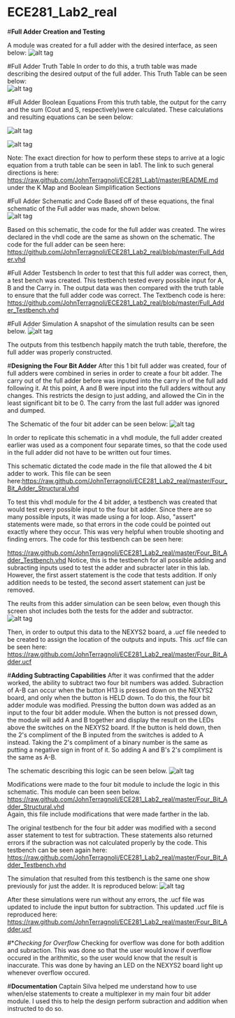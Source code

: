 ECE281_Lab2_real
================



#**Full Adder Creation and Testing**

A module was created for a full adder with the desired interface, as seen below: 
![alt tag](https://raw.github.com/JohnTerragnoli/ECE281_Lab2_real/master/Full%20Adder%20Interface.JPG "Full Adder Interface")


#Full Adder Truth Table
In order to do this, a truth table was made describing the desired output of the full adder.  This Truth Table can be seen below:  
![alt tag](https://raw.github.com/JohnTerragnoli/ECE281_Lab2_real/master/Full%20Adder%20Truth%20Table.PNG "Full Adder Truth Table")


#Full Adder Boolean Equations 
From this truth table, the output for the carry  and the sum (Cout and S, respectively)were calculated.  These calculations and resulting equations can be seen below: 


![alt tag](https://raw.github.com/JohnTerragnoli/ECE281_Lab2_real/master/Full%20Adder%20Cout%20logic.PNG "Carry Out Logic Calculations")

![alt tag](https://raw.github.com/JohnTerragnoli/ECE281_Lab2_real/master/full%20adder%20Sout%20Logic.PNG "Sum Logic Calculations")

Note: The exact direction for how to perform these steps to arrive at a logic equation from a truth table can be seen in lab1.  The link to such general directions is here: https://raw.github.com/JohnTerragnoli/ECE281_Lab1/master/README.md under the K Map and Boolean Simplification Sections


#Full Adder Schematic and Code
Based off of these equations, the final schematic of the Full adder was made, shown below.  
![alt tag](https://raw.github.com/JohnTerragnoli/ECE281_Lab2_real/master/Full%20Adder%20Schematic.JPG "Full Adder Schematic")

Based on this schematic, the code for the full adder was created.  The wires declared in the vhdl code are the same as shown on the schematic.  The code for the full adder can be seen here:  https://github.com/JohnTerragnoli/ECE281_Lab2_real/blob/master/Full_Adder.vhd 


#Full Adder Testsbench
In order to test that this full adder was correct, then, a test bench was created.  This testbench tested every possible input for A, B and the Carry in.  The output data was then compared with the truth table to ensure that the full adder code was correct.  The Textbench code is here: https://github.com/JohnTerragnoli/ECE281_Lab2_real/blob/master/Full_Adder_Testbench.vhd  


#Full Adder Simulation
A snapshot of the simulation results can be seen below. 
![alt tag](https://raw.github.com/JohnTerragnoli/ECE281_Lab2_real/master/Full_Adder_Testbench_Simulation.PNG "Full Adder Simulation Results")

The outputs from this testbench happily match the truth table, therefore, the full adder was properly constructed.  




#**Designing the Four Bit Adder**
After this 1 bit full adder was created, four of full adders were combined in series in order to create a four bit adder.  The carry out of the full adder before was inputed into the carry in of the full add following it.  At this point, A and B were input into the full adders without any changes.  This restricts the design to just adding, and allowed the Cin in the least significant bit to be 0.  The carry from the last full adder was ignored and dumped.  

The Schematic of the four bit adder can be seen below: 
![alt tag](https://raw.github.com/JohnTerragnoli/ECE281_Lab2_real/master/4%20Bit%20Adder%20Schematic.JPG "$ Bit Add Schematic")

In order to replicate this schematic in a vhdl module, the full adder created earlier was used as a component four separate times, so that the code used in the full adder did not have to be written out four times.  


This schematic dictated the code made in the file that allowed the 4 bit adder to work.  This file can be seen here:https://raw.github.com/JohnTerragnoli/ECE281_Lab2_real/master/Four_Bit_Adder_Structural.vhd 

To test this vhdl module for the 4 bit adder, a testbench was created that would test every possible input to the four bit adder.  Since there are so many possible inputs, it was made using a for loop.  Also, "assert" statements were made, so that errors in the code could be pointed out exactly where they occur.  This was very helpful when trouble shooting and finding errors.  The code for this testbench can be seen here: 

https://raw.github.com/JohnTerragnoli/ECE281_Lab2_real/master/Four_Bit_Adder_Testbench.vhd 
Notice, this is the testbench for all possible adding and subracting inputs used to test the adder and subracter later in this lab.  However, the first assert statement is the code that tests addition.  If only addition needs to be tested, the second assert statement can just be removed.  

The reults from this adder simulation can be seen below, even though this screen shot includes both the tests for the adder and subtractor.  
![alt tag](https://raw.github.com/JohnTerragnoli/ECE281_Lab2_real/master/Four%20Bit%20Adder%20Simulation%20Results.PNG "Four Bit Adder Simulation Results")


Then, in order to output this data to the NEXYS2 board, a .ucf file needed to be created to assign the location of the outputs and inputs.  This .ucf file can be seen here: 
https://raw.github.com/JohnTerragnoli/ECE281_Lab2_real/master/Four_Bit_Adder.ucf  


#**Adding Subtracting Capabilities**
After it was confirmed that the adder worked, the ability to subtract two four bit numbers was added.  Subraction of A-B can occur when the button H13 is pressed down on the NEXYS2 board, and only when the button is HELD down.  To do this, the four bit adder module was modified.  Pressing the button down was added as an input to the four bit adder module.  When the button is not pressed down, the module will add A and B together and display the result on the LEDs above the switches on the NEXYS2 board.  If the button is held down, then the 2's compliment of the B inputed from the switches is added to A instead.  Taking the 2's compliment of a binary number is the same as putting a negative sign in front of it.  So adding A and B's 2's compliment is the same as A-B.  

The schematic describing this logic can be seen below.
![alt tag](https://raw.github.com/JohnTerragnoli/ECE281_Lab2_real/master/Subtractor%20Schematic.JPG "Integrating Subtraction Schematic")


Modifications were made to the four bit module to include the logic in this schematic.  This module can been seen below.  https://raw.github.com/JohnTerragnoli/ECE281_Lab2_real/master/Four_Bit_Adder_Structural.vhd  
Again, this file include modifications that were made farther in the lab.  

The original testbench for the four bit adder was modified with a second asser statement to test for subtraction.  These statements also returned errors if the subraction was not calculated properly by the code.   This testbench can be seen again here: https://raw.github.com/JohnTerragnoli/ECE281_Lab2_real/master/Four_Bit_Adder_Testbench.vhd

The simulation that resulted from this testbench is the same one show previously for just the adder.  It is reproduced below: 
![alt tag](https://raw.github.com/JohnTerragnoli/ECE281_Lab2_real/master/Four%20Bit%20Adder%20Simulation%20Results.PNG "Adder and Subractor Simulation Results")

After these simulations were run without any errors, the .ucf file was updated to include the input button for subtraction.  This updated .ucf file is reproduced here: https://raw.github.com/JohnTerragnoli/ECE281_Lab2_real/master/Four_Bit_Adder.ucf

#**Checking for Overflow*
Checking for overflow was done for both addition and subraction.  This was done so that the user would know if overflow occured in the arithmitic, so the user would know that the result is inaccurate.  This was done by having an LED on the NEXYS2 board light up whenever overflow occured.  


#**Documentation**
Captain Silva helped me understand how to use when/else statements to create a multiplexer in my main four bit adder module.  I used this to help the design perform subraction and addition when instructed to do so.  

